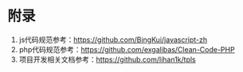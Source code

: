 # 附录

1. js代码规范参考：https://github.com/BingKui/javascript-zh
2. php代码规范参考：https://github.com/exgalibas/Clean-Code-PHP
3. 项目开发相关文档参考：https://github.com/lihan1k/tpls

